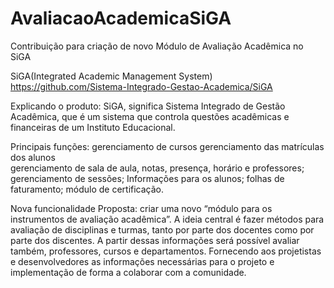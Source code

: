 # AvaliacaoAcademicaSiGA
Contribuição para criação de novo Módulo de Avaliação Acadêmica no SiGA

SiGA(Integrated Academic Management System) 
https://github.com/Sistema-Integrado-Gestao-Academica/SiGA

Explicando o produto:
SiGA, significa Sistema Integrado de Gestão Acadêmica, que é um sistema que controla questões acadêmicas e financeiras de um Instituto Educacional.

Principais funções:
	gerenciamento de cursos
	gerenciamento das matrículas dos alunos 	
	gerenciamento de sala de aula, notas, presença, horário e professores;
  	gerenciamento de sessões;
  	Informações para os alunos;
	folhas de faturamento;
	módulo de certificação. 
  
  Nova funcionalidade Proposta:
  criar uma novo “módulo para os instrumentos de avaliação acadêmica”. A ideia central é fazer métodos para avaliação de disciplinas e turmas, 
  tanto por parte dos docentes como por parte dos discentes. A partir dessas informações será possível avaliar também, professores, cursos e departamentos.
  Fornecendo aos projetistas e desenvolvedores as informações necessárias para o projeto e implementação de forma a colaborar com a comunidade.
